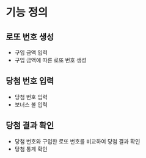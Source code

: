 # 기능 정의

## 로또 번호 생성

- 구입 금액 입력
- 구입 금액에 따른 로또 번호 생성

## 당첨 번호 입력

- 당첨 번호 입력
- 보너스 볼 입력

## 당첨 결과 확인

- 당첨 번호와 구입한 로또 번호를 비교하여 당첨 결과 확인
- 당첨 통계 확인
